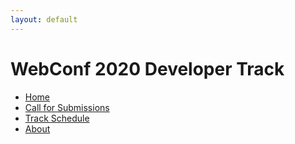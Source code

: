 ```yaml
---
layout: default
---
```


# WebConf 2020 Developer Track

<ul>
  <li>
    <a href="index.html">Home</a>
  </li>
  <li>
    <a href="call.html">Call for Submissions</a>
  </li>
  <li>
    <a href="schedule.html">Track Schedule</a>
  </li>
  <li>
    <a href="about.html">About</a>
  </li>
</ul>

<!--	
 * [Home](index.html)
 * [Call](call.html)
 * [Schedule](schedule.html)
 * [About](about.html)
-->

